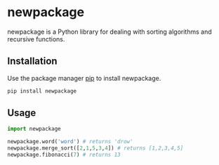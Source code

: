 # newpackage

newpackage is a Python library for dealing with sorting algorithms and recursive functions.

## Installation

Use the package manager [pip](https://pip.pypa.io/en/stable/) to install newpackage.

```bash
pip install newpackage
```

## Usage

```python
import newpackage

newpackage.word('word') # returns 'drow'
newpackage.merge_sort([2,1,5,3,4]) # returns [1,2,3,4,5]
newpackage.fibonacci(7) # returns 13
```
